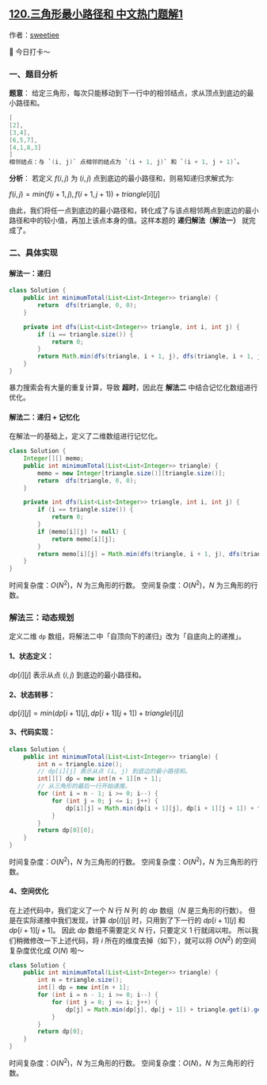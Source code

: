 ## [120.三角形最小路径和 中文热门题解1](https://leetcode.cn/problems/triangle/solutions/100000/di-gui-ji-yi-hua-dp-bi-xu-miao-dong-by-sweetiee)

作者：[sweetiee](https://leetcode.cn/u/sweetiee)


🙋 今日打卡～


### 一、题目分析
**题意**：
给定三角形，每次只能移动到下一行中的相邻结点，求从顶点到底边的最小路径和。
```Java []
[
[2],
[3,4],
[6,5,7],
[4,1,8,3]
]
相邻结点：与 `(i, j)` 点相邻的结点为 `(i + 1, j)` 和 `(i + 1, j + 1)`。
```


**分析**：
若定义 $f(i, j)$ 为 $(i, j)$ 点到底边的最小路径和，则易知递归求解式为:

$f(i, j) = min(f(i + 1, j), f(i + 1, j + 1)) + triangle[i][j]$

由此，我们将任一点到底边的最小路径和，转化成了与该点相邻两点到底边的最小路径和中的较小值，再加上该点本身的值。这样本题的 **递归解法（解法一）** 就完成了。

### 二、具体实现
#### 解法一：递归
```Java []
class Solution {
    public int minimumTotal(List<List<Integer>> triangle) {
        return  dfs(triangle, 0, 0);
    }

    private int dfs(List<List<Integer>> triangle, int i, int j) {
        if (i == triangle.size()) {
            return 0;
        }
        return Math.min(dfs(triangle, i + 1, j), dfs(triangle, i + 1, j + 1)) + triangle.get(i).get(j);
    }
}
```
暴力搜索会有大量的重复计算，导致 **超时**，因此在 **解法二** 中结合记忆化数组进行优化。


#### 解法二：递归 + 记忆化

在解法一的基础上，定义了二维数组进行记忆化。
```Java []
class Solution {
    Integer[][] memo;
    public int minimumTotal(List<List<Integer>> triangle) {
        memo = new Integer[triangle.size()][triangle.size()];
        return  dfs(triangle, 0, 0);
    }

    private int dfs(List<List<Integer>> triangle, int i, int j) {
        if (i == triangle.size()) {
            return 0;
        }
        if (memo[i][j] != null) {
            return memo[i][j];
        }
        return memo[i][j] = Math.min(dfs(triangle, i + 1, j), dfs(triangle, i + 1, j + 1)) + triangle.get(i).get(j);
    }
}
```
时间复杂度：$O(N^2)$，$N$ 为三角形的行数。
空间复杂度：$O(N^2)$，$N$ 为三角形的行数。

### 解法三：动态规划
定义二维 `dp` 数组，将解法二中「自顶向下的递归」改为「自底向上的递推」。
#### 1、状态定义：
$dp[i][j]$ 表示从点 $(i, j)$ 到底边的最小路径和。
#### 2、状态转移：
$dp[i][j] = min(dp[i + 1][j], dp[i + 1][j + 1]) + triangle[i][j]$
#### 3、代码实现：
```Java []
class Solution {
    public int minimumTotal(List<List<Integer>> triangle) {
        int n = triangle.size();
        // dp[i][j] 表示从点 (i, j) 到底边的最小路径和。
        int[][] dp = new int[n + 1][n + 1];
        // 从三角形的最后一行开始递推。
        for (int i = n - 1; i >= 0; i--) {
            for (int j = 0; j <= i; j++) {
                dp[i][j] = Math.min(dp[i + 1][j], dp[i + 1][j + 1]) + triangle.get(i).get(j);
            }
        }
        return dp[0][0];
    }
}
```
时间复杂度：$O(N^2)$，$N$ 为三角形的行数。
空间复杂度：$O(N^2)$，$N$ 为三角形的行数。

#### 4、空间优化   
在上述代码中，我们定义了一个 $N$ 行 $N$ 列 的 $dp$ 数组（$N$ 是三角形的行数）。
但是在实际递推中我们发现，计算 $dp[i][j]$ 时，只用到了下一行的 $dp[i + 1][j]$ 和 $dp[i + 1][j + 1]$。
因此 $dp$ 数组不需要定义 $N$ 行，只要定义 $1$ 行就阔以啦。
所以我们稍微修改一下上述代码，将 $i$ 所在的维度去掉（如下），就可以将 $O(N^2)$ 的空间复杂度优化成 $O(N)$ 啦～

```Java []
class Solution {
    public int minimumTotal(List<List<Integer>> triangle) {
        int n = triangle.size();
        int[] dp = new int[n + 1];
        for (int i = n - 1; i >= 0; i--) {
            for (int j = 0; j <= i; j++) {
                dp[j] = Math.min(dp[j], dp[j + 1]) + triangle.get(i).get(j);
            }
        }
        return dp[0];
    }
}
```
时间复杂度：$O(N^2)$，$N$ 为三角形的行数。
空间复杂度：$O(N)$，$N$ 为三角形的行数。



